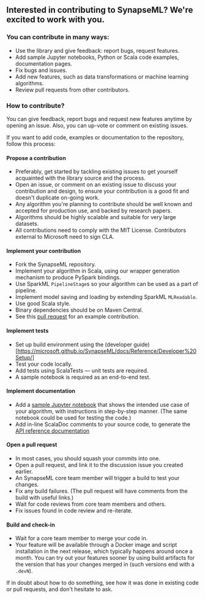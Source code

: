 ## Interested in contributing to SynapseML?  We're excited to work with you.

### You can contribute in many ways:

-   Use the library and give feedback: report bugs, request features.
-   Add sample Jupyter notebooks, Python or Scala code examples, documentation
    pages.
-   Fix bugs and issues.
-   Add new features, such as data transformations or machine learning algorithms.
-   Review pull requests from other contributors.

### How to contribute?

You can give feedback, report bugs and request new features anytime by opening
an issue.  Also, you can up-vote or comment on existing issues.

If you want to add code, examples or documentation to the repository, follow
this process:

#### Propose a contribution

-   Preferably, get started by tackling existing issues to get yourself acquainted
    with the library source and the process.
-   Open an issue, or comment on an existing issue to discuss your contribution
    and design, to ensure your contribution is a good fit and doesn't duplicate
    on-going work.
-   Any algorithm you're planning to contribute should be well known and accepted
    for production use, and backed by research papers.
-   Algorithms should be highly scalable and suitable for very large datasets.
-   All contributions need to comply with the MIT License.  Contributors external
    to Microsoft need to sign CLA.

#### Implement your contribution

-   Fork the SynapseML repository.
-   Implement your algorithm in Scala, using our wrapper generation mechanism to
    produce PySpark bindings.
-   Use SparkML `PipelineStage`s so your algorithm can be used as a part of
    pipeline.
-   Implement model saving and loading by extending SparkML `MLReadable`.
-   Use good Scala style.
-   Binary dependencies should be on Maven Central.
-   See this [pull request](https://github.com/microsoft/SynapseML/pull/1282) for an
    example contribution.

#### Implement tests

-   Set up build environment using the (developer guide)[https://microsoft.github.io/SynapseML/docs/Reference/Developer%20Setup/]
-   Test your code locally.
-   Add tests using ScalaTests — unit tests are required.
-   A sample notebook is required as an end-to-end test.

#### Implement documentation

-   Add a [sample Jupyter notebook](docs/) that shows the intended use
    case of your algorithm, with instructions in step-by-step manner.  (The same
    notebook could be used for testing the code.)
-   Add in-line ScalaDoc comments to your source code, to generate the [API
    reference documentation](https://mmlspark.azureedge.net/docs/pyspark/)

#### Open a pull request

-   In most cases, you should squash your commits into one.
-   Open a pull request, and link it to the discussion issue you created earlier.
-   An SynapseML core team member will trigger a build to test your changes.
-   Fix any build failures.  (The pull request will have comments from the build
    with useful links.)
-   Wait for code reviews from core team members and others.
-   Fix issues found in code review and re-iterate.

#### Build and check-in

-   Wait for a core team member to merge your code in.
-   Your feature will be available through a Docker image and script installation
    in the next release, which typically happens around once a month.  You can try
    out your features sooner by using build artifacts for the version that has
    your changes merged in (such versions end with a `.devN`).

If in doubt about how to do something, see how it was done in existing code or
pull requests, and don't hesitate to ask.

